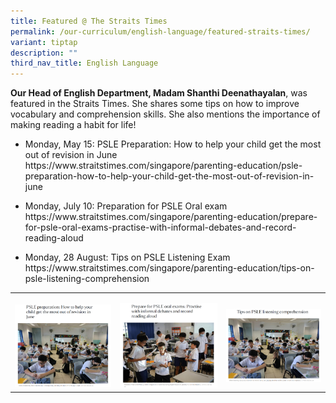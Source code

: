 ```yaml
---
title: Featured @ The Straits Times
permalink: /our-curriculum/english-language/featured-straits-times/
variant: tiptap
description: ""
third_nav_title: English Language
---
```

<p><strong>Our Head of English Department, Madam Shanthi Deenathayalan</strong>, was featured in the Straits Times. She shares some tips on how to improve vocabulary and comprehension skills. She also mentions the importance of making reading a habit for life!</p><ul data-tight="true" class="tight"><li><p>Monday, May 15: PSLE Preparation: How to help your child get the most out of revision in June <a rel="noopener noreferrer nofollow" target="_blank">https://www.straitstimes.com/singapore/parenting-education/psle-preparation-how-to-help-your-child-get-the-most-out-of-revision-in-june</a></p></li><li><p>Monday, July 10: Preparation for PSLE Oral exam <a rel="noopener noreferrer nofollow" target="_blank">https://www.straitstimes.com/singapore/parenting-education/prepare-for-psle-oral-exams-practise-with-informal-debates-and-record-reading-aloud</a></p></li><li><p>Monday, 28 August: Tips on PSLE Listening Exam <a rel="noopener noreferrer nofollow" target="_blank">https://www.straitstimes.com/singapore/parenting-education/tips-on-psle-listening-comprehension</a></p></li></ul><table><tbody><tr><td rowspan="1" colspan="1"><p></p><a class="isomer-image-wrapper" href="https://www.straitstimes.com/singapore/parenting-education/psle-preparation-how-to-help-your-child-get-the-most-out-of-revision-in-june"><img style="width: 100%" height="auto" width="100%" alt="" src="/images/English/engstraitstimes_1.png"></a></td><td rowspan="1" colspan="1"><p></p><a class="isomer-image-wrapper" href="https://www.straitstimes.com/singapore/parenting-education/prepare-for-psle-oral-exams-practise-with-informal-debates-and-record-reading-aloud"><img style="width: 100%" height="auto" width="100%" alt="" src="/images/English/engstraitstimes_2.png"></a></td><td rowspan="1" colspan="1"><p></p><a class="isomer-image-wrapper" href="https://www.straitstimes.com/singapore/parenting-education/tips-on-psle-listening-comprehension"><img style="width: 100%" height="auto" width="100%" alt="" src="/images/English/engstraitstimes_3.png"></a></td></tr></tbody></table><p></p>